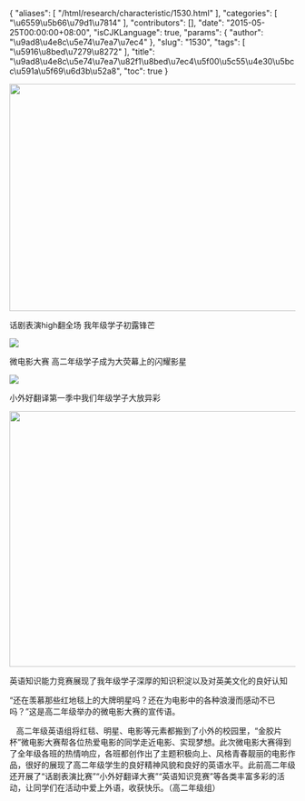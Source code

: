 {
    "aliases": [
        "/html/research/characteristic/1530.html"
    ],
    "categories": [
        "\u6559\u5b66\u79d1\u7814"
    ],
    "contributors": [],
    "date": "2015-05-25T00:00:00+08:00",
    "isCJKLanguage": true,
    "params": {
        "author": "\u9ad8\u4e8c\u5e74\u7ea7\u7ec4"
    },
    "slug": "1530",
    "tags": [
        "\u5916\u8bed\u7279\u8272"
    ],
    "title": "\u9ad8\u4e8c\u5e74\u7ea7\u82f1\u8bed\u7ec4\u5f00\u5c55\u4e30\u5bcc\u591a\u5f69\u6d3b\u52a8",
    "toc": true
}


<img
    src="https://cdn.tfls.online/mirror/full/f55f8606e4a0ea01c8f478969c6471d46239bfbd.jpg"
    style="display:block;margin-left:auto;margin-right:auto;"
    decoding="async"
    fetchpriority="auto"
    loading="lazy"
    height="400"
    width="600"
/>




话剧表演high翻全场 我年级学子初露锋芒




  






<img
    src="http://www.tfls.cn/images/150525/6-15052514144N12.JPG"
    style="display:block;margin-left:auto;margin-right:auto;"
    decoding="async"
    fetchpriority="auto"
    loading="lazy"
/>




微电影大赛 高二年级学子成为大荧幕上的闪耀影星





<img
    src="http://www.tfls.cn/images/150525/6-15052514144G04.JPG"
    style="display:block;margin-left:auto;margin-right:auto;"
    decoding="async"
    fetchpriority="auto"
    loading="lazy"
/>




小外好翻译第一季中我们年级学子大放异彩





<img
    src="https://cdn.tfls.online/mirror/full/40bbe35552722b46de071f35ecfc5aaae8af4619.jpg"
    style="display:block;margin-left:auto;margin-right:auto;"
    decoding="async"
    fetchpriority="auto"
    loading="lazy"
    height="450"
    width="600"
/>




英语知识能力竞赛展现了我年级学子深厚的知识积淀以及对英美文化的良好认知




  





  





“还在羡慕那些红地毯上的大牌明星吗？还在为电影中的各种浪漫而感动不已吗？”这是高二年级举办的微电影大赛的宣传语。




   高二年级英语组将红毯、明星、电影等元素都搬到了小外的校园里，“金胶片杯”微电影大赛帮各位热爱电影的同学走近电影、实现梦想。此次微电影大赛得到了全年级各班的热情响应，各班都创作出了主题积极向上、风格青春靓丽的电影作品，很好的展现了高二年级学生的良好精神风貌和良好的英语水平。此前高二年级还开展了“话剧表演比赛”“小外好翻译大赛”“英语知识竞赛”等各类丰富多彩的活动，让同学们在活动中爱上外语，收获快乐。（高二年级组）




  



